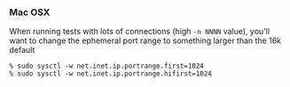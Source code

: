 ### Mac OSX

When running tests with lots of connections (high `-n NNNN` value), you'll want
to change the ephemeral port range to something larger than the 16k default

    % sudo sysctl -w net.inet.ip.portrange.first=1024
    % sudo sysctl -w net.inet.ip.portrange.hifirst=1024
